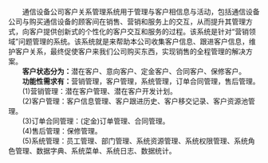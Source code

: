 &emsp;&emsp;通信设备公司客户关系管理系统用于管理与客户相信息与活动，包括通信设备公司与购买通信设备的顾客间在销售、营销和服务上的交互，从而提升其管理方式，向客户提供创新式的个性化的客户交互和服务的过程。该系统是针对“营销领域”问题管理的系统。该系统就是来帮助本公司收集客户信息、跟进客户信息，维护客户关系，最终促使客户来我们公司购买东西，实现销售的全程管理的解决方案。
<br>&emsp;&emsp;<b>客户状态分为：</b>潜在客户、意向客户、定金客户、合同客户、保修客户。
<br>&emsp;&emsp;<b>功能性需求有：</b>营销管理，客户管理，系统管理，订单合同管理，售后管理。
<br>&emsp;&emsp;(1)营销管理：潜在客户管理、潜在客户开发计划。
<br>&emsp;&emsp;(2)客户管理：客户信息管理、客户跟进历史、客户移交记录、客户资源池管理。
<br>&emsp;&emsp;(3)订单合同管理：(定金)订单管理、合同管理。
<br>&emsp;&emsp;(4)售后管理：保修管理。
<br>&emsp;&emsp;(5)系统管理：员工管理、部门管理、系统资源管理、系统权限管理、系统角色管理、数据字典、系统菜单、系统日志、数据统计。


